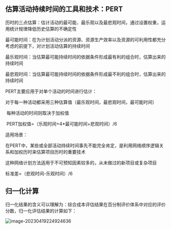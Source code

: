 ## 估算活动持续时间的工具和技术：PERT

历时的三点估算：估计活动的最可能、最乐观以及最悲观时间，通过设置权重，运用统计规律降低历史估算的不确定性

最可能时间：在为计划活动分派的资源、资源生产效率以及资源的可利用性都充分考虑的前提下，对计划活动估算的持续时间

最乐观时间：当估算最可能持续时间的依据条件形成最有利的组合时，估算出来的持续时间

最悲观时间：当估算最可能持续时间的依据条件形成最不利的组合时，估算出来的持续时间

PERT主要应用于对单个活动的时间进行估计：

​	对于每一种活动都采用三种估算值（最乐观时间，最悲观时间，最可能时间）

​	每种活动的时间则取决于加权值

​	PERT加权值=（乐观时间+4*最可能时间+悲观时间）/6

适用场景：

​	在PERT中，某些或全部活动持续时间事先不能完全肯定，是利用网络顺序逻辑关系和加权历时来估算项目历时的重要技术

​	这种网络计划方法适用于不可预知因素较多的，从未做过的新项目或复杂项目

标准差=（悲观时间-乐观时间）/6

## 归一化计算

归一化结果的含义可以理解为：综合成本评估结果在百分制评价体系中对应的评价分数，归一化评估结果的计算如下：

![image-20230419224924636](C:\Users\79384\AppData\Roaming\Typora\typora-user-images\image-20230419224924636.png)